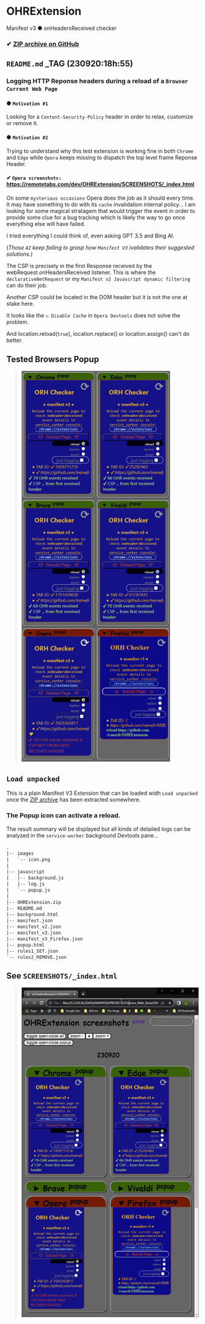 # OHRExtension
 Manifest v3 ● onHeadersReceived checker

### ✔ [ZIP archive on GitHub](../../archive/master.zip)

## `README.md` _TAG (230920:18h:55)

### Logging HTTP Reponse headers during a reload of a `Browser Current Web Page`

#### ● `Motivation #1`
Looking for a `Content-Security-Policy` header in order to relax, customize or remove it.

#### ● `Motivation #2`
Trying to understand why this test extension is working fine in both `Chrome` and `Edge`
while `Opera` keeps missing to dispatch the top level frame Reponse Header.

#### ✔ `Opera screenshots:` https://remotetabs.com/dev/OHRExtension/SCREENSHOTS/_index.html

On some `mysterious occasions` Opera does the job as it should every time.
It may have something to do with its `cache` invalidation internal policy...
I am looking for some magical stratagem that would trigger the event
in order to provide some clue for a bug tracking which is likely the way to go once
everything else will have failed.

I tried everything I could think of, even asking GPT 3.5 and Bing AI.

(*Those `AI` keep failing to grasp how `Manifest V3` ivalidates their suggested solutions.)*

The CSP is precisely in the first Response received by the webRequest.onHeadersReceived listener.
This is where the `declarativeNetRequest` or my `Manifest v2 Javascript dynamic filtering`
can do their job.

Another CSP could be located in the DOM header but it is not the one at stake here.

It looks like the `☑ Disable Cache` in `Opera Devtools`  does not solve the problem.

And location.reload(`true`), location.replace() or location.assign() can't do better.

<!-- BROWSERS_popup {{{-->

## Tested Browsers Popup

> ![Browsers Popup](/SCREENSHOTS/BROWSERS_popup.png)

<!--}}}-->

## `Load unpacked`

This is a plain Manifest V3 Extension that can be loaded widh `Load unpacked` once the
[ZIP archive](../../archive/master.zip) has been extracted somewhere.

### The Popup icon can activate a reload.

The result summary will be displayed but all kinds of detailed logs can be analyzed
in the `service-worker` background Devtools pane...

<!--
}!!tree --dirsfirst    | sed -e 's/^/    /'
-->
    .
    |-- images
    |   `-- icon.png
    |
    |-- javascript
    |   |-- background.js
    |   |-- log.js
    |   `-- popup.js
    |
    |-- OHRExtension.zip
    |-- README.md
    |-- background.html
    |-- manifest.json
    |-- manifest_v2.json
    |-- manifest_v3.json
    |-- manifest_v3_Firefox.json
    |-- popup.html
    |-- rules1_SET.json
    `-- rules2_REMOVE.json
    

<!-- SCREENSHOTS {{{-->

## See `SCREENSHOTS/_index.html`

> ![SCREENSHOTS](/SCREENSHOTS/_index.png)

<!--}}}-->
    
```
